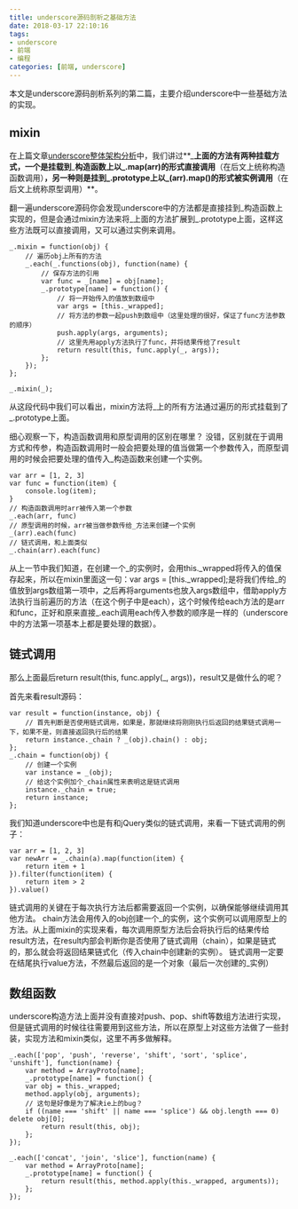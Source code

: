 ```yaml
---
title: underscore源码剖析之基础方法
date: 2018-03-17 22:10:16
tags:
- underscore
- 前端
- 编程
categories: [前端, underscore]
---
```

本文是underscore源码剖析系列的第二篇，主要介绍underscore中一些基础方法的实现。
## mixin ##
在上篇文章[underscore整体架构分析][1]中，我们讲过**\_**上面的方法有两种挂载方式，一个是挂载到**\_**构造函数上以\_.map(arr)的形式直接调用**（在后文上统称构造函数调用）**，另一种则是挂到\_.prototype上以\_(arr).map()的形式被实例调用**（在后文上统称原型调用）**。

翻一遍underscore源码你会发现underscore中的方法都是直接挂到\_构造函数上实现的，但是会通过mixin方法来将\_上面的方法扩展到\_.prototype上面，这样这些方法既可以直接调用，又可以通过实例来调用。
```
_.mixin = function(obj) {
    // 遍历obj上所有的方法
    _.each(_.functions(obj), function(name) {
        // 保存方法的引用
        var func = _[name] = obj[name];
        _.prototype[name] = function() {
            // 将一开始传入的值放到数组中
            var args = [this._wrapped];
            // 将方法的参数一起push到数组中（这里处理的很好，保证了func方法参数的顺序）
            push.apply(args, arguments);
            // 这里先用apply方法执行了func，并将结果传给了result
            return result(this, func.apply(_, args));
        };
    });
};

_.mixin(_);
```
从这段代码中我们可以看出，mixin方法将\_上的所有方法通过遍历的形式挂载到了\_.prototype上面。
<!-- more -->
细心观察一下，构造函数调用和原型调用的区别在哪里？
没错，区别就在于调用方式和传参，构造函数调用时一般会把要处理的值当做第一个参数传入，而原型调用的时候会把要处理的值传入\_构造函数来创建一个实例。
```
var arr = [1, 2, 3]
var func = function(item) {
    console.log(item);
}
// 构造函数调用时arr被传入第一个参数
_.each(arr, func)
// 原型调用的时候，arr被当做参数传给_方法来创建一个实例
_(arr).each(func)
// 链式调用，和上面类似
_.chain(arr).each(func)
```
从上一节中我们知道，在创建一个\_的实例时，会用this.\_wrapped将传入的值保存起来，所以在mixin里面这一句：var args = [this.\_wrapped];是将我们传给\_的值放到args数组第一项中，之后再将arguments也放入args数组中，借助apply方法执行当前遍历的方法（在这个例子中是each），这个时候传给each方法的是arr和func，正好和原来直接\_.each调用each传入参数的顺序是一样的（underscore中的方法第一项基本上都是要处理的数据）。
## 链式调用 ##
那么上面最后return result(this, func.apply(\_, args))，result又是做什么的呢？

首先来看result源码：
```
var result = function(instance, obj) {
    // 首先判断是否使用链式调用，如果是，那就继续将刚刚执行后返回的结果链式调用一下，如果不是，则直接返回执行后的结果
    return instance._chain ? _(obj).chain() : obj;
};
_.chain = function(obj) {
    // 创建一个实例
    var instance = _(obj);
    // 给这个实例加个_chain属性来表明这是链式调用
    instance._chain = true;
    return instance;
};
```
我们知道underscore中也是有和jQuery类似的链式调用，来看一下链式调用的例子：
```
var arr = [1, 2, 3]
var newArr = _.chain(a).map(function(item) {
    return item + 1
}).filter(function(item) {
    return item > 2
}).value()
```
链式调用的关键在于每次执行方法后都需要返回一个实例，以确保能够继续调用其他方法。
chain方法会用传入的obj创建一个\_的实例，这个实例可以调用原型上的方法。从上面mixin的实现来看，每次调用原型方法后会将执行后的结果传给result方法，在result内部会判断你是否使用了链式调用（chain），如果是链式的，那么就会将返回结果链式化（传入chain中创建新的实例）。
链式调用一定要在结尾执行value方法，不然最后返回的是一个对象（最后一次创建的\_实例）
## 数组函数 ##
underscore构造方法上面并没有直接对push、pop、shift等数组方法进行实现，但是链式调用的时候往往需要用到这些方法，所以在原型上对这些方法做了一些封装，实现方法和mixin类似，这里不再多做解释。
```
_.each(['pop', 'push', 'reverse', 'shift', 'sort', 'splice', 'unshift'], function(name) {
    var method = ArrayProto[name];
    _.prototype[name] = function() {
    var obj = this._wrapped;
    method.apply(obj, arguments);
    // 这句是好像是为了解决ie上的bug？
    if ((name === 'shift' || name === 'splice') && obj.length === 0) delete obj[0];
        return result(this, obj);
    };
});

_.each(['concat', 'join', 'slice'], function(name) {
    var method = ArrayProto[name];
    _.prototype[name] = function() {
        return result(this, method.apply(this._wrapped, arguments));
    };
});
```
  [1]: https://segmentfault.com/a/1190000013789060?_ea=3463450
  <head> 
    <script src="//cdn1.lncld.net/static/js/3.0.4/av-min.js"></script>
    <script src='//unpkg.com/valine/dist/Valine.min.js'></script>
</head>
<body>
    <div id="comment"></div>
</body>